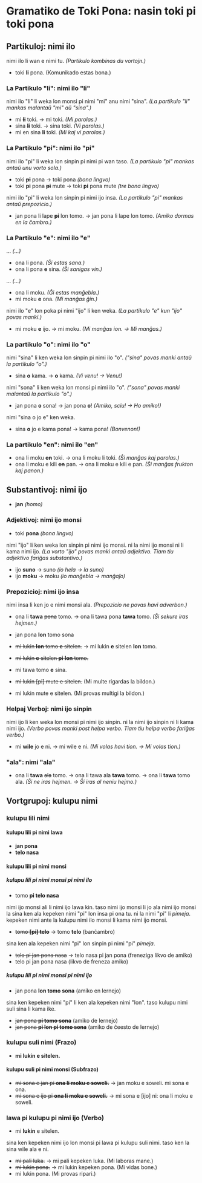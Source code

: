 # Gramatiko de Toki Pona: nasin toki pi toki pona

## Partikuloj: nimi ilo

nimi ilo li wan e nimi tu. *(Partikulo kombinas du vortojn.)*

* toki **li** pona. (Komunikado estas bona.)

### La Partikulo "li": nimi ilo "li"

nimi ilo "li" li weka lon monsi pi nimi "mi" anu nimi "sina". *(La partikulo "li" mankas malantaŭ "mi" aŭ "sina".)*

* mi ~~**li**~~ toki. → mi toki. *(Mi parolas.)*
* sina ~~**li**~~ toki. → sina toki. *(Vi parolas.)*
* mi en sina **li** toki. *(Mi kaj vi parolas.)*

### La Partikulo "pi": nimi ilo "pi"

nimi ilo "pi" li weka lon sinpin pi nimi pi wan taso. *(La partikulo "pi" mankas antaŭ unu vorto sola.)*

* toki ~~**pi**~~ pona → toki pona *(bona lingvo)*
* toki **pi** pona ~~**pi**~~ mute → toki **pi** pona mute *(tre bona lingvo)*

nimi ilo "pi" li weka lon sinpin pi nimi ijo insa. *(La partikulo "pi" mankas antaŭ prepozicio.)*

* jan pona li lape ~~**pi**~~ lon tomo. → jan pona li lape lon tomo. *(Amiko dormas en la ĉambro.)*

### La Partikulo "e": nimi ilo "e"

... *(...)*

* ona li pona. *(Ŝi estas sana.)*
* ona li pona **e** sina. *(Ŝi sanigas vin.)*

... *(...)*

* ona li moku. *(Ĝi estas manĝebla.)*
* mi moku **e** ona. *(Mi manĝas ĝin.)*

nimi ilo "e" lon poka pi nimi "ijo" li ken weka. *(La partikulo "e" kun "ijo" povas manki.)*

* mi moku **e** ijo. → mi moku. *(Mi manĝas ion. → Mi manĝas.)*

### La partikulo "o": nimi ilo "o"

nimi "sina" li ken weka lon sinpin pi nimi ilo "o". *("sina" povas manki antaŭ la partikulo "o".)*

* sina **o** kama. → **o** kama. *(Vi venu! → Venu!)*

nimi "sona" li ken weka lon monsi pi nimi ilo "o". *("sona" povas manki malantaŭ la partikulo "o".)*

* jan pona **o** sona! → jan pona **o**! *(Amiko, sciu! → Ho amiko!)*

nimi "sina o jo e" ken weka.

* sina **o** jo e kama pona! → kama pona! *(Bonvenon!)*

### La partikulo "en": nimi ilo "en"

* ona li moku ~~**en**~~ toki. → ona li moku li toki. *(Ŝi manĝas kaj parolas.)*
* ona li moku e kili ~~**en**~~ pan. → ona li moku e kili e pan. *(Ŝi manĝas frukton kaj panon.)*

## Substantivoj: nimi ijo

* **jan** *(homo)*

### Adjektivoj: nimi ijo monsi

* toki **pona** *(bona lingvo)*

nimi "ijo" li ken weka lon sinpin pi nimi ijo monsi. ni la nimi ijo monsi ni li kama nimi ijo. *(La vorto "ijo" povas manki antaŭ adjektivo. Tiam tiu adjektivo fariĝas substantivo.)*

* ijo **suno** → suno *(io hela → la suno)*
* ijo **moku** → moku *(io manĝebla → manĝaĵo)*

### Prepozicioj: nimi ijo insa

nimi insa li ken jo e nimi monsi ala. *(Prepozicio ne povas havi adverbon.)*

* ona li **tawa** ~~pona~~ tomo. → ona li tawa pona **tawa** tomo. *(Ŝi sekure iras hejmen.)*



* jan pona **lon** tomo sona
* ~~mi lukin **lon** tomo **e** sitelen.~~ → mi lukin **e** sitelen **lon** tomo.
* ~~mi lukin **e** sitelen **pi** **lon** tomo.~~
* mi tawa tomo **e** sina.
* ~~mi lukin [pi] mute e sitelen.~~ (Mi multe rigardas la bildon.)
* mi lukin mute e sitelen. (Mi provas multigi la bildon.)

### Helpaj Verboj: nimi ijo sinpin

nimi ijo li ken weka lon monsi pi nimi ijo sinpin. ni la nimi ijo sinpin ni li kama nimi ijo. *(Verbo povas manki post helpa verbo. Tiam tiu helpa verbo fariĝas verbo.)*

* mi **wile** jo e ni. → mi wile e ni. *(Mi volas havi tion. → Mi volas tion.)*


### "ala": nimi "ala"

* ona li **tawa** ~~ala~~ tomo. → ona li tawa ala **tawa** tomo. → ona li **tawa** tomo ala. *(Ŝi ne iras hejmen. → Ŝi iras al neniu hejmo.)*


## Vortgrupoj: kulupu nimi

### kulupu lili nimi

#### kulupu lili pi nimi lawa

* **jan pona**
* **telo nasa**

#### kulupu lili pi nimi monsi

##### kulupu lili pi nimi monsi pi nimi ilo

* tomo **pi telo nasa**

nimi ijo monsi ali li nimi ijo lawa kin. taso nimi ijo monsi li jo ala nimi ijo monsi la sina ken ala kepeken nimi "pi" lon insa pi ona tu. ni la nimi "pi" li *pimeja*. kepeken nimi ante la kulupu nimi ilo monsi li kama nimi ijo monsi.

* ~~tomo **[pi] telo**~~ → tomo **telo** (banĉambro)

sina ken ala kepeken nimi "pi" lon sinpin pi nimi "pi" *pimeja*.

* ~~telo pi jan pona nasa~~ → telo nasa pi jan pona (freneziga likvo de amiko)
* telo pi jan pona nasa (likvo de freneza amiko)

##### kulupu lili pi nimi monsi pi nimi ijo

* jan pona **lon tomo sona** (amiko en lernejo)

sina ken kepeken nimi "pi" li ken ala kepeken nimi "lon". taso kulupu nimi suli sina li kama ike.

* ~~jan pona **pi tomo sona**~~ (amiko de lernejo)
* ~~jan pona **pi lon pi tomo sona**~~ (amiko de ĉeesto de lernejo)

### kulupu suli nimi (Frazo)

* **mi lukin e sitelen.**

#### kulupu suli pi nimi monsi (Subfrazo)

* ~~mi sona e jan pi **ona li moku e soweli.**~~ → jan moku e soweli. mi sona e ona.
* ~~mi sona e ijo pi **ona li moku e soweli.**~~ → mi sona e [ijo] ni: ona li moku e soweli.

### lawa pi kulupu pi nimi ijo (Verbo)

* mi **lukin** e sitelen.

sina ken kepeken nimi ijo lon monsi pi lawa pi kulupu suli nimi. taso ken la sina wile ala e ni.

* ~~mi pali luka.~~ → mi pali kepeken luka. (Mi laboras mane.)
* ~~mi lukin pona.~~ → mi lukin kepeken pona. (Mi vidas bone.)
* mi lukin pona. (Mi provas ripari.)

